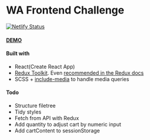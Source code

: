 # WA Frontend Challenge

[![Netlify Status](https://api.netlify.com/api/v1/badges/2f965eba-f585-4eaf-ba33-c86530647b78/deploy-status)](https://app.netlify.com/sites/frankrs-wa-challenge/deploys)

#### [DEMO](https://frankrs-wa-challenge.netlify.com/)

#### Built with

- React(Create React App)
- [Redux Toolkit](https://redux-toolkit.js.org/). Even [recommended in the Redux docs](https://redux.js.org/style-guide/style-guide/#use-redux-toolkit-for-writing-redux-logic)
- SCSS + [include-media](https://github.com/eduardoboucas/include-media) to handle media queries

#### Todo

- Structure filetree
- Tidy styles
- Fetch from API with Redux
- Add quantity to adjust cart by numeric input
- Add cartContent to sessionStorage
